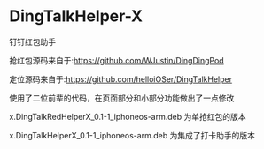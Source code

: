 # DingTalkHelper-X
钉钉红包助手  

抢红包源码来自于:https://github.com/WJustin/DingDingPod 

定位源码来自于:https://github.com/helloiOSer/DingTalkHelper

使用了二位前辈的代码，在页面部分和小部分功能做出了一点修改

x.DingTalkRedHelperX_0.1-1_iphoneos-arm.deb 为单抢红包的版本

x.DingTalkHelperX_0.1-1_iphoneos-arm.deb  为集成了打卡助手的版本
